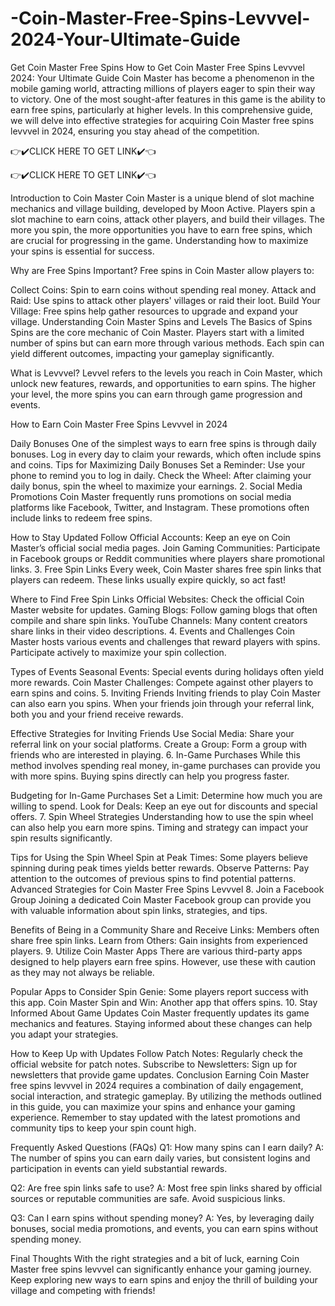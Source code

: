 # -Coin-Master-Free-Spins-Levvvel-2024-Your-Ultimate-Guide
Get Coin Master Free Spins
How to Get Coin Master Free Spins Levvvel 2024: Your Ultimate Guide
Coin Master has become a phenomenon in the mobile gaming world, attracting millions of players eager to spin their way to victory. One of the most sought-after features in this game is the ability to earn free spins, particularly at higher levels. In this comprehensive guide, we will delve into effective strategies for acquiring Coin Master free spins levvvel in 2024, ensuring you stay ahead of the competition.

👉✔️CLICK HERE TO GET LINK✔️👈

👉✔️CLICK HERE TO GET LINK✔️👈

Introduction to Coin Master Coin Master is a unique blend of slot machine mechanics and village building, developed by Moon Active. Players spin a slot machine to earn coins, attack other players, and build their villages. The more you spin, the more opportunities you have to earn free spins, which are crucial for progressing in the game. Understanding how to maximize your spins is essential for success.

Why are Free Spins Important? Free spins in Coin Master allow players to:

Collect Coins: Spin to earn coins without spending real money. Attack and Raid: Use spins to attack other players' villages or raid their loot. Build Your Village: Free spins help gather resources to upgrade and expand your village. Understanding Coin Master Spins and Levels The Basics of Spins Spins are the core mechanic of Coin Master. Players start with a limited number of spins but can earn more through various methods. Each spin can yield different outcomes, impacting your gameplay significantly.

What is Levvvel? Levvel refers to the levels you reach in Coin Master, which unlock new features, rewards, and opportunities to earn spins. The higher your level, the more spins you can earn through game progression and events.

How to Earn Coin Master Free Spins Levvvel in 2024

Daily Bonuses One of the simplest ways to earn free spins is through daily bonuses. Log in every day to claim your rewards, which often include spins and coins.
Tips for Maximizing Daily Bonuses Set a Reminder: Use your phone to remind you to log in daily. Check the Wheel: After claiming your daily bonus, spin the wheel to maximize your earnings. 2. Social Media Promotions Coin Master frequently runs promotions on social media platforms like Facebook, Twitter, and Instagram. These promotions often include links to redeem free spins.

How to Stay Updated Follow Official Accounts: Keep an eye on Coin Master’s official social media pages. Join Gaming Communities: Participate in Facebook groups or Reddit communities where players share promotional links. 3. Free Spin Links Every week, Coin Master shares free spin links that players can redeem. These links usually expire quickly, so act fast!

Where to Find Free Spin Links Official Websites: Check the official Coin Master website for updates. Gaming Blogs: Follow gaming blogs that often compile and share spin links. YouTube Channels: Many content creators share links in their video descriptions. 4. Events and Challenges Coin Master hosts various events and challenges that reward players with spins. Participate actively to maximize your spin collection.

Types of Events Seasonal Events: Special events during holidays often yield more rewards. Coin Master Challenges: Compete against other players to earn spins and coins. 5. Inviting Friends Inviting friends to play Coin Master can also earn you spins. When your friends join through your referral link, both you and your friend receive rewards.

Effective Strategies for Inviting Friends Use Social Media: Share your referral link on your social platforms. Create a Group: Form a group with friends who are interested in playing. 6. In-Game Purchases While this method involves spending real money, in-game purchases can provide you with more spins. Buying spins directly can help you progress faster.

Budgeting for In-Game Purchases Set a Limit: Determine how much you are willing to spend. Look for Deals: Keep an eye out for discounts and special offers. 7. Spin Wheel Strategies Understanding how to use the spin wheel can also help you earn more spins. Timing and strategy can impact your spin results significantly.

Tips for Using the Spin Wheel Spin at Peak Times: Some players believe spinning during peak times yields better rewards. Observe Patterns: Pay attention to the outcomes of previous spins to find potential patterns. Advanced Strategies for Coin Master Free Spins Levvvel 8. Join a Facebook Group Joining a dedicated Coin Master Facebook group can provide you with valuable information about spin links, strategies, and tips.

Benefits of Being in a Community Share and Receive Links: Members often share free spin links. Learn from Others: Gain insights from experienced players. 9. Utilize Coin Master Apps There are various third-party apps designed to help players earn free spins. However, use these with caution as they may not always be reliable.

Popular Apps to Consider Spin Genie: Some players report success with this app. Coin Master Spin and Win: Another app that offers spins. 10. Stay Informed About Game Updates Coin Master frequently updates its game mechanics and features. Staying informed about these changes can help you adapt your strategies.

How to Keep Up with Updates Follow Patch Notes: Regularly check the official website for patch notes. Subscribe to Newsletters: Sign up for newsletters that provide game updates. Conclusion Earning Coin Master free spins levvvel in 2024 requires a combination of daily engagement, social interaction, and strategic gameplay. By utilizing the methods outlined in this guide, you can maximize your spins and enhance your gaming experience. Remember to stay updated with the latest promotions and community tips to keep your spin count high.

Frequently Asked Questions (FAQs) Q1: How many spins can I earn daily? A: The number of spins you can earn daily varies, but consistent logins and participation in events can yield substantial rewards.

Q2: Are free spin links safe to use? A: Most free spin links shared by official sources or reputable communities are safe. Avoid suspicious links.

Q3: Can I earn spins without spending money? A: Yes, by leveraging daily bonuses, social media promotions, and events, you can earn spins without spending money.

Final Thoughts With the right strategies and a bit of luck, earning Coin Master free spins levvvel can significantly enhance your gaming journey. Keep exploring new ways to earn spins and enjoy the thrill of building your village and competing with friends!
